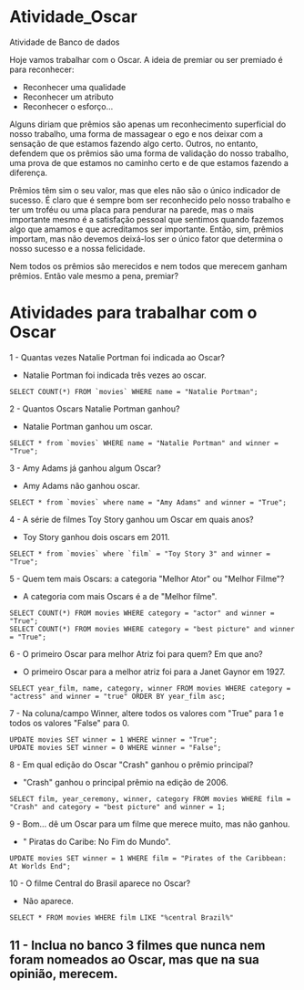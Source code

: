 # Atividade_Oscar
Atividade de Banco de dados

Hoje vamos trabalhar com o Oscar.
A ideia de premiar ou ser premiado é para reconhecer:
- Reconhecer uma qualidade
- Reconhecer um atributo
- Reconhecer o esforço... 

Alguns diriam que prêmios são apenas um reconhecimento superficial do nosso trabalho, uma forma de massagear o ego e nos deixar com a sensação de que estamos fazendo algo certo. Outros, no entanto, defendem que os prêmios são uma forma de validação do nosso trabalho, uma prova de que estamos no caminho certo e de que estamos fazendo a diferença.

Prêmios têm sim o seu valor, mas que eles não são o único indicador de sucesso. É claro que é sempre bom ser reconhecido pelo nosso trabalho e ter um troféu ou uma placa para pendurar na parede, mas o mais importante mesmo é a satisfação pessoal que sentimos quando fazemos algo que amamos e que acreditamos ser importante. Então, sim, prêmios importam, mas não devemos deixá-los ser o único fator que determina o nosso sucesso e a nossa felicidade.

Nem todos os prêmios são merecidos e nem todos que merecem ganham prêmios. 
Então vale mesmo a pena, premiar? 

# Atividades para trabalhar com o Oscar

1 - Quantas vezes Natalie Portman foi indicada ao Oscar?
- Natalie Portman foi indicada três vezes ao oscar.

```
SELECT COUNT(*) FROM `movies` WHERE name = "Natalie Portman";
```

2 - Quantos Oscars Natalie Portman ganhou?
- Natalie Portman ganhou um oscar.

```
SELECT * from `movies` WHERE name = "Natalie Portman" and winner = "True";
```

3 - Amy Adams já ganhou algum Oscar?
-  Amy Adams não ganhou oscar.

```
SELECT * from `movies` where name = "Amy Adams" and winner = "True";
```

4 -  A série de filmes Toy Story ganhou um Oscar em quais anos?
- Toy Story ganhou dois oscars em 2011.

```
SELECT * from `movies` where `film` = "Toy Story 3" and winner = "True";
```

5 - Quem tem mais Oscars: a categoria "Melhor Ator" ou "Melhor Filme"?
- A categoria com mais Oscars é a de "Melhor filme".
```
SELECT COUNT(*) FROM movies WHERE category = "actor" and winner = "True"; 
SELECT COUNT(*) FROM movies WHERE category = "best picture" and winner = "True";
```

6 - O primeiro Oscar para melhor Atriz foi para quem? Em que ano?
- O primeiro Oscar para a melhor atriz foi para a Janet Gaynor em 1927.

```
SELECT year_film, name, category, winner FROM movies WHERE category = "actress" and winner = "true" ORDER BY year_film asc;
```

7 - Na coluna/campo Winner, altere todos os valores com "True" para 1 e todos os valores "False" para 0.

```
UPDATE movies SET winner = 1 WHERE winner = "True";
UPDATE movies SET winner = 0 WHERE winner = "False";
```

8 - Em qual edição do Oscar "Crash" ganhou o prêmio principal?
- "Crash" ganhou o principal prêmio na edição de 2006.

```
SELECT film, year_ceremony, winner, category FROM movies WHERE film = "Crash" and category = "best picture" and winner = 1;
```

9 - Bom... dê um Oscar para um filme que merece muito, mas não ganhou.
- " Piratas do Caribe: No Fim do Mundo".

```
UPDATE movies SET winner = 1 WHERE film = "Pirates of the Caribbean: At Worlds End";
```

10 - O filme Central do Brasil aparece no Oscar?
- Não aparece.

```
SELECT * FROM movies WHERE film LIKE "%central Brazil%"
```

11 - Inclua no banco 3 filmes que nunca nem foram nomeados ao Oscar, mas que na sua opinião, merecem. 
- 
